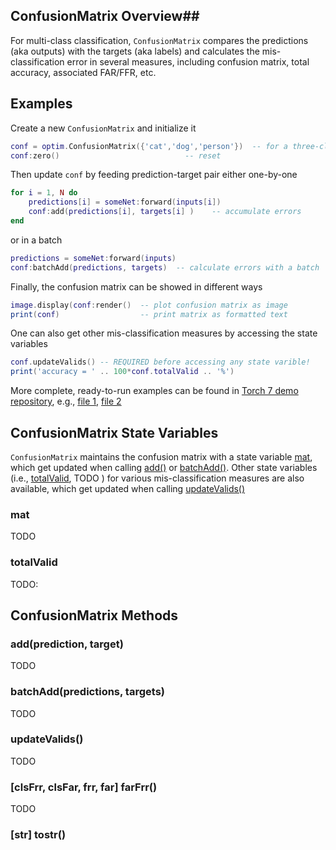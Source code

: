 ## ConfusionMatrix Overview##

For multi-class classification, `ConfusionMatrix` compares the predictions (aka outputs) with the targets (aka labels) and calculates the mis-classification error in several measures, including confusion matrix, total accuracy, associated FAR/FFR, etc.
<!--
Whenever fed with (prediction, target) pair or pairs,`ConfusionMatrix` updates its internal book keeping for misclassification.
Handy methods are provided to print or plot the confusion matrix. 
-->

## Examples ##
Create a new `ConfusionMatrix` and initialize it
``` lua
conf = optim.ConfusionMatrix({'cat','dog','person'})  -- for a three-class classification
conf:zero()                            -- reset
```
Then update `conf` by feeding prediction-target pair either one-by-one
``` lua
for i = 1, N do
    predictions[i] = someNet:forward(inputs[i])
    conf:add(predictions[i], targets[i] )    -- accumulate errors
end
```
or in a batch
``` lua
predictions = someNet:forward(inputs)
conf:batchAdd(predictions, targets)  -- calculate errors with a batch
```
Finally, the confusion matrix can be showed in different ways
``` lua
image.display(conf:render()  -- plot confusion matrix as image
print(conf)                  -- print matrix as formatted text
```
One can also get other mis-classification measures by accessing the state variables
``` lua
conf.updateValids() -- REQUIRED before accessing any state varible!
print('accuracy = ' .. 100*conf.totalValid .. '%')
```

More complete, ready-to-run examples can be found in [Torch 7 demo repository](https://github.com/torch/demos), e.g., 
[file 1](https://github.com/torch/demos/blob/master/train-on-cifar/train-on-cifar.lua), 
[file 2](https://github.com/torch/demos/blob/master/train-a-digit-classifier/train-on-mnist.lua)

## ConfusionMatrix State Variables ##
`ConfusionMatrix` maintains the confusion matrix with a state variable [mat](#mat), 
which get updated when calling [add()](#add) or [batchAdd()](#batchAdd).
Other state variables (i.e., [totalValid](#totalValid), TODO ) for various mis-classification measures are also available, 
which get updated when calling [updateValids()](#updateValids)

### mat ###
TODO

### totalValid ###
TODO:

## ConfusionMatrix Methods ##
### add(prediction, target) ###
TODO

### batchAdd(predictions, targets) ###
TODO

### updateValids() ###
TODO

### [clsFrr, clsFar, frr, far] farFrr() ###
TODO

### [str] __tostr__() ###